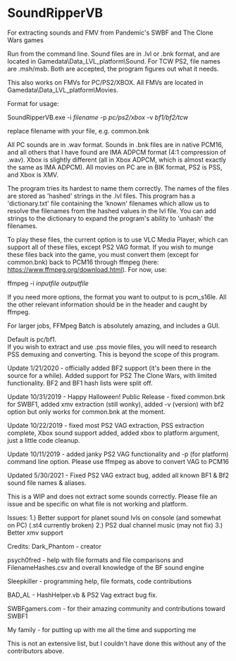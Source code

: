 # SoundRipperVB
For extracting sounds and FMV from Pandemic's SWBF and The Clone Wars games

Run from the command line.  Sound files are in .lvl or .bnk format, and are located in Gamedata\Data\_LVL_platform\Sound\. For TCW PS2, file names are .msh/msb.  Both are accepted, the program figures out what it needs.

This also works on FMVs for PC/PS2/XBOX.  All FMVs are located in Gamedata\Data\_LVL_platform\Movies.

Format for usage:

SoundRipperVB.exe -i *filename* -p *pc/ps2/xbox* -v *bf1/bf2/tcw*

replace filename with your file, e.g. common.bnk

All PC sounds are in .wav format.  Sounds in .bnk files are in native PCM16, and all others that I have found are IMA ADPCM format (4:1 compression of .wav).  Xbox is slightly different (all in Xbox ADPCM, which is almost exactly the same as IMA ADPCM).
All movies on PC are in BIK format, PS2 is PSS, and Xbox is XMV.

The program tries its hardest to name them correctly.
The names of the files are stored as 'hashed' strings in the .lvl files.
This program has a 'dictionary.txt' file containing the 'known' filenames which allow us to resolve the filenames from the hashed values in the lvl file. You can add strings to the dictionary to expand the program's ability to 'unhash' the filenames.

To play these files, the current option is to use VLC Media Player, which can support all of these files, except PS2 VAG format.
If you wish to munge these files back into the game, you must convert them (except for common.bnk) back to PCM16 through ffmpeg (here: https://www.ffmpeg.org/download.html).  For now, use:

ffmpeg -i *inputfile* *outputfile*

If you need more options, the format you want to output to is pcm_s16le.  All the other relevant information should be in the header and caught by ffmpeg.

For larger jobs, FFMpeg Batch is absolutely amazing, and includes a GUI.

Default is pc/bf1.  
If you wish to extract and use .pss movie files, you will need to research PSS demuxing and converting.  This is beyond the scope of this program.

Update 1/21/2020 - officially added BF2 support (it's been there in the source for a while).  Added support for PS2 The Clone Wars, with limited functionality.  BF2 and BF1 hash lists were split off.

Update 10/31/2019 - Happy Halloween! Public Release - fixed common.bnk for SWBF1, added xmv extraction (still wonky), added -v (version) with bf2 option but only works for common.bnk at the moment.

Update 10/22/2019 - fixed most PS2 VAG extraction, PSS extraction complete, Xbox sound support added, added xbox to platform argument, just a little code cleanup.

Update 10/11/2019 - added janky PS2 VAG functionality and -p (for platform) command line option.  Please use ffmpeg as above to convert VAG to PCM16

Updated 5/30/2021 - Fixed PS2 VAG extract bug, added all known BF1 & Bf2 sound file names & aliases.

This is a WIP and does not extract some sounds correctly. Please file an issue and be specific on what file is not working and platform.

Issues:
1.) Better support for planet sound lvls on console (and somewhat on PC) (.st4 currently broken)
2.) PS2 dual channel music (may not fix)
3.) Better xmv support

Credits:
Dark_Phantom - creator

psych0fred - help with file formats and file comparisons and FilenameHashes.csv and overall knowledge of the BF sound engine

Sleepkiller - programming help, file formats, code contributions

BAD_AL - HashHelper.vb & PS2 Vag extract bug fix.

SWBFgamers.com - for their amazing community and contributions toward SWBF1

My family - for putting up with me all the time and supporting me

This is not an extensive list, but I couldn't have done this without any of the contributors above.
